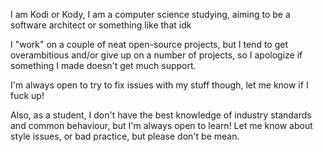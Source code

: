 I am Kodi or Kody, I am a computer science studying, aiming to be a software architect or something like that idk

I "work" on a couple of neat open-source projects, but I tend to get overambitious and/or give up on a number of projects, so I apologize if something I made doesn't get much support.

I'm always open to try to fix issues with my stuff though, let me know if I fuck up!

Also, as a student, I don't have the best knowledge of industry standards and common behaviour, but I'm always open to learn! Let me know about style issues, or bad practice, but please don't be mean.
